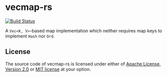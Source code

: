 # vecmap-rs

[![Build Status](https://github.com/martinohmann/vecmap-rs/workflows/ci/badge.svg)](https://github.com/martinohmann/vecmap-rs/actions?query=workflow%3Aci)

A `Vec<K, V>`-based map implementation which neither requires map keys to implement
`Hash` nor `Ord`.

## License

The source code of vecmap-rs is licensed under either of [Apache License,
Version 2.0](LICENSE-APACHE.md) or [MIT license](LICENSE-MIT) at your option.

